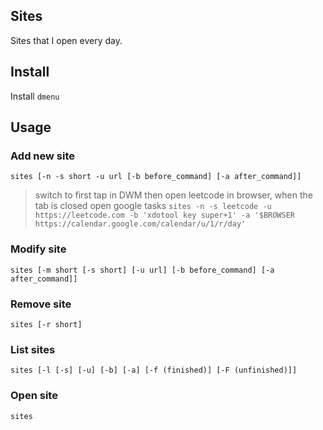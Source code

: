 ## Sites
Sites that I open every day.
## Install
Install `dmenu`
## Usage
### Add new site
`sites [-n -s short -u url [-b before_command] [-a after_command]]`
>switch to first tap in DWM then open leetcode in browser, when the tab is closed open google tasks
 `sites -n -s leetcode -u https://leetcode.com -b 'xdotool key super+1' -a '$BROWSER https://calendar.google.com/calendar/u/1/r/day'`

### Modify site
`sites [-m short [-s short] [-u url] [-b before_command] [-a after_command]]`

### Remove site
`sites [-r short]`

### List sites
`sites [-l [-s] [-u] [-b] [-a] [-f (finished)] [-F (unfinished)]]`
### Open site
`sites`

